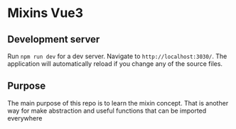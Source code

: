 # Mixins Vue3

## Development server

Run `npm run dev` for a dev server. Navigate to `http://localhost:3030/`. The application will automatically reload if you change any of the source files.

## Purpose

The main purpose of this repo is to learn the mixin concept. That is another way for make abstraction and useful functions that can be imported everywhere
